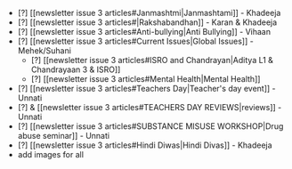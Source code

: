 - [?] [[newsletter issue 3 articles#Janmashtmi|Janmashtami]] - Khadeeja
- [?] [[newsletter issue 3 articles#|Rakshabandhan]] - Karan & Khadeeja
- [?] [[newsletter issue 3 articles#Anti-bullying|Anti Bullying]] - Vihaan
- [?] [[newsletter issue 3 articles#Current Issues|Global Issues]] - Mehek/Suhani
	- [?] [[newsletter issue 3 articles#ISRO and Chandrayan|Aditya L1 & Chandrayaan 3 & ISRO]]
	- [?] [[newsletter issue 3 articles#Mental Health|Mental Health]]
- [?] [[newsletter issue 3 articles#Teachers Day|Teacher's day event]] - Unnati
- [?] & [[newsletter issue 3 articles#TEACHERS DAY REVIEWS|reviews]] - Unnati
- [?] [[newsletter issue 3 articles#SUBSTANCE MISUSE WORKSHOP|Drug abuse seminar]] - Unnati
- [?] [[newsletter issue 3 articles#Hindi Diwas|Hindi Divas]] - Khadeeja
- add images for all
